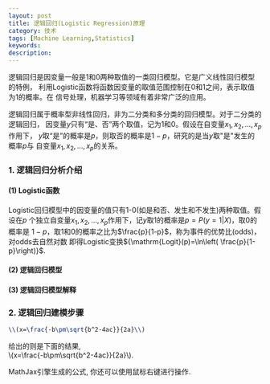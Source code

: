 ```yaml
---
layout: post
title: 逻辑回归(Logistic Regression)原理
category: 技术
tags: [Machine Learning,Statistics]
keywords: 
description: 
---
```




逻辑回归是因变量一般是1和0两种取值的一类回归模型。它是广义线性回归模型的特例，
利用Logistic函数将函数因变量的取值范围控制在0和1之间，表示取值为1的概率。在
信号处理，机器学习等领域有着非常广泛的应用。  

<script type="text/javascript" src="http://cdn.mathjax.org/mathjax/latest/MathJax.js?config=default"></script>

逻辑回归属于概率型非线性回归，非为二分类和多分类的回归模型。对于二分类的逻辑回归，
因变量$y$只有“是、否”两个取值，记为1和0。假设在自变量$x_1,x_2,\ldots,x_p$作用下，
$y$取“是”的概率是$p$，则取否的概率是$1-p$，研究的是当$y$取"是"发生的概率$p$与
自变量$x_1,x_2,\ldots,x_p$的关系。


### 1. 逻辑回归分析介绍  

#### (1) Logistic函数  

Logistic回归模型中的因变量的值只有1-0(如是和否、发生和不发生)两种取值。假设在$p$
个独立自变量$x_1,x_2,\ldots,x_p$作用下，记$y$取1的概率是$p=P(y=1|X)$，取0的概率是
$1-p$，取1和0的概率之比为$\frac{p}{1-p}$，称为事件的优势比(odds)，对odds去自然对数
即得Logistic变换${\mathrm{Logit}(p)=\ln\left( \frac{p}{1-p}\right)}$.  







#### (2) 逻辑回归模型




#### (3) 逻辑回归模型解释




### 2. 逻辑回归建模步骤


```tex
\\(x=\frac{-b\pm\sqrt{b^2-4ac}}{2a}\\)
```  
给出的则是下面的结果,  
\\(x=\frac{-b\pm\sqrt{b^2-4ac}}{2a}\\).  

MathJax引擎生成的公式, 你还可以使用鼠标右键进行操作. 
